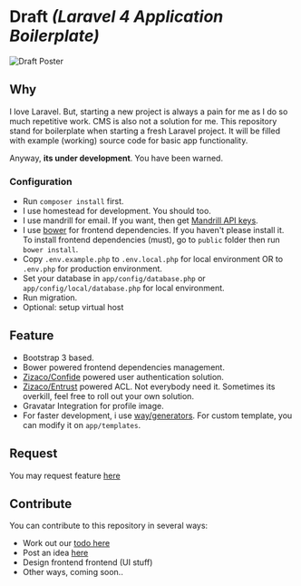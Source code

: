 # Draft _(Laravel 4 Application Boilerplate)_
![Draft Poster](https://dl.dropboxusercontent.com/u/57978373/draft.png)

## Why
I love Laravel. But, starting a new project is always a pain for me as I do so much repetitive work. CMS is also not a solution for me. This repository stand for boilerplate when starting a fresh Laravel project. It will be filled with example (working) source code for basic app functionality.

Anyway, **its under development**. You have been warned.

### Configuration
 - Run `composer install` first.
 - I use homestead for development. You should too.
 - I use mandrill for email. If you want, then get [Mandrill API keys](http://mandrillapp.com).
 - I use [bower](http://bower.io) for frontend dependencies. If you haven't please install it. To install frontend dependencies (must), go to `public` folder then run `bower install`.
 - Copy `.env.example.php` to `.env.local.php` for local environment OR to `.env.php` for production environment.
 - Set your database in `app/config/database.php` or `app/config/local/database.php` for local environment.
 - Run migration.
 - Optional: setup virtual host

## Feature
- Bootstrap 3 based.
- Bower powered frontend dependencies management.
- [Zizaco/Confide](https://github.com/zizaco/confide) powered user authentication solution.
- [Zizaco/Entrust](https://github.com/zizaco/entrust) powered ACL. Not everybody need it. Sometimes its overkill, feel free to roll out your own solution.
- Gravatar Integration for profile image.
- For faster development, i use [way/generators](https://github.com/JeffreyWay/Laravel-4-Generators). For custom template, you can modify it on `app/templates`.

## Request
You may request feature [here](https://github.com/rahmatawaludin/draft/issues)

## Contribute
You can contribute to this repository in several ways:

- Work out our [todo here](https://github.com/rahmatawaludin/draft/issues?q=is%3Aopen+is%3Aissue+label%3Atodo)
- Post an idea [here](https://github.com/rahmatawaludin/draft/issues)
- Design frontend frontend (UI stuff)
- Other ways, coming soon..

